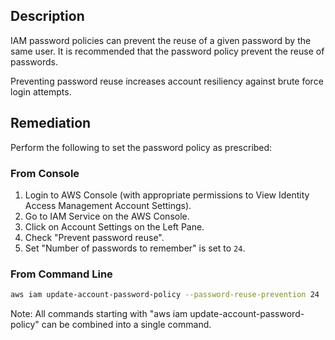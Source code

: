 ## Description

IAM password policies can prevent the reuse of a given password by the same user. It is recommended that the password policy prevent the reuse of passwords.

Preventing password reuse increases account resiliency against brute force login attempts.

## Remediation

Perform the following to set the password policy as prescribed:

### From Console

1. Login to AWS Console (with appropriate permissions to View Identity Access Management Account Settings).
2. Go to IAM Service on the AWS Console.
3. Click on Account Settings on the Left Pane.
4. Check "Prevent password reuse".
5. Set "Number of passwords to remember" is set to `24`.

### From Command Line

```bash
aws iam update-account-password-policy --password-reuse-prevention 24
```

Note: All commands starting with "aws iam update-account-password-policy" can be combined into a single command.
